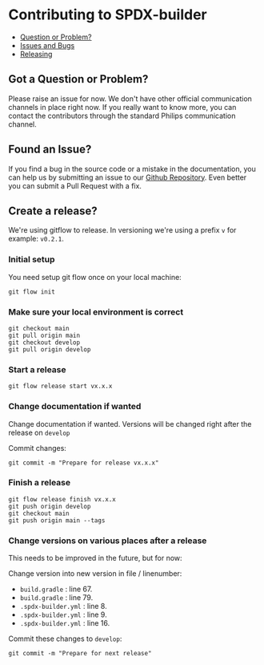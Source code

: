 # Contributing to SPDX-builder 

 - [Question or Problem?](#question)
 - [Issues and Bugs](#issue)
 - [Releasing](#release)

## <a name="question"></a> Got a Question or Problem?
Please raise an issue for now. We don't have other official communication channels in place right now. If you really want to know more, you can contact the contributors through the standard Philips communication channel.

## <a name="issue"></a> Found an Issue?
If you find a bug in the source code or a mistake in the documentation, you can help us by submitting an issue to our [Github Repository][github]. Even better you can submit a Pull Request with a fix.

## <a name="release"></a> Create a release?
We're using gitflow to release. In versioning we're using a prefix `v` for example: `v0.2.1`.

### Initial setup
You need setup git flow once on your local machine:

```
git flow init
```

### Make sure your local environment is correct
```
git checkout main
git pull origin main
git checkout develop
git pull origin develop
```

### Start a release
```
git flow release start vx.x.x
```

### Change documentation if wanted

Change documentation if wanted. Versions will be changed right after the release on `develop`


Commit changes:
```
git commit -m "Prepare for release vx.x.x"
```

### Finish a release
```
git flow release finish vx.x.x
git push origin develop
git checkout main
git push origin main --tags
```

### Change versions on various places after a release
This needs to be improved in the future, but for now:

Change version into new version in file / linenumber:
- `build.gradle` : line 67.
- `build.gradle` : line 79.
- `.spdx-builder.yml` : line 8.
- `.spdx-builder.yml` : line 9.
- `.spdx-builder.yml` : line 16.

Commit these changes to `develop`:
```
git commit -m "Prepare for next release"
```

[github]: https://github.com/philips-software/license-scanner/issues

